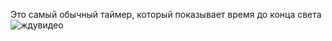 Это самый обычный таймер, который показывает время до конца света![ждувидео](https://github.com/RomanVoevoda/timer-before-ksp/assets/158479881/0c9462c5-ef97-4e44-866e-ae67ec384e6b)
